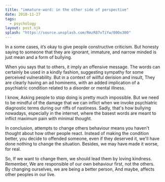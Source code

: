 ```yaml
---
title: "immature-word: in the other side of perspective"
date: 2018-11-27
tags:
  - psychology
layout: post.njk
splash: "https://source.unsplash.com/RmzR87vTiYw/800x300"
---
```

In a some cases, it’s okay to give people constructive criticism.
But honesty saying to someone that they are ignorant, immature, and narrow minded is just mean and a form of bullying.

When you says that to others, it imply an offensive message.
The words can certainly be used in a kindly fashion, suggesting sympathy for some perceived vulnerability.
But in a context of willful derision and insult,
They are clearly having an ad hominems, with an added implication of a psychiatric condition related to a disorder or mental illness.

I know, Asking people to stop doing is pretty much impossible.
But we need to be mindful of the damage that we can inflict when we invoke psychiatric diagnostic terms during our riffs of nastiness.
Sadly, that's how bullying nowadays, especially in the internet, where the basest words are meant to inflict maximum pain with minimal thought.   

In conclusion, attempts to change others behaviour means you haven't thought about how other people react.
Instead of making the condition better, you decide to offended someone,
even if they deserved it, we'll have done nothing to change the situation.
Besides, we may have made it worse, for real.

So, If we want to change them, we should lead them by loving kindness.
Remember, We are responsible of our own behaviour first, not the others.
By changing ourselves, we are being a better person,
And maybe, affects other peoples in our live.